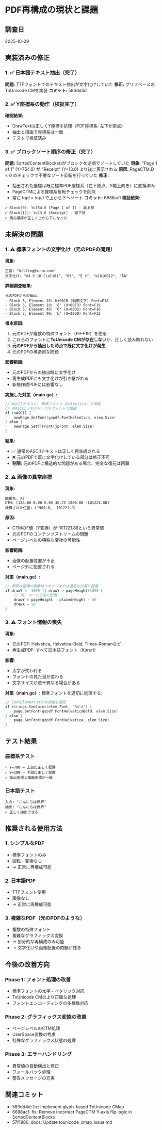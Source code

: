 # PDF再構成の現状と課題

## 調査日
2025-10-29

## 実装済みの修正

### 1. ✅ 日本語テキスト抽出（完了）
**問題:** TTFフォントでのテキスト抽出が文字化けしていた
**修正:** グリフベースのToUnicode CMを実装
**コミット:** 583dd4d

### 2. ✅ Y座標系の動作（検証完了）
**確認結果:**
- DrawTextは正しくY座標を処理（PDF座標系: 左下が原点）
- 抽出と描画で座標系は一致
- テストで検証済み

### 3. ✅ ブロックソート順序の修正（完了）
**問題:** SortedContentBlocks()がブロックを逆順でソートしていた
**現象:** "Page 1 of 1" (Y=754.0) が "Receipt" (Y=13.0) より後に表示される
**原因:** PageCTM.D < 0 のチェックで不要なソート反転を行っていた
**修正:**
- 抽出された座標は既に標準PDF座標系（左下原点、Y軸上向き）に変換済み
- PageCTMによる座標系反転チェックを削除
- 常に topI > topJ で上から下へソート
**コミット:** 6688ac1
**検証結果:**
```
✓ Block[0]: Y=754.0 (Page 1 of 1) - 最上部
✓ Block[11]: Y=13.0 (Receipt) - 最下部
✓ 読み順序が正しく上から下になった
```

## 未解決の問題

### 1. ⚠️ 標準フォントの文字化け（元のPDFの問題）
**現象:**
```
正常: "billing@suno.com"
文字化け: "ó4 9 10 Ciel101", "Òl", "É è", "‰1810012", "ÅÄ"
```

**詳細調査結果:**
```
元のPDFからの抽出:
- Block 3, Element 18: U+001B (制御文字) Font=F18
- Block 3, Element 19: 'ó' (U+00F3) Font=F19
- Block 3, Element 48: 'Ò' (U+00D2) Font=F16
- Block 3, Element 90: '‰' (U+2030) Font=F12
```

**根本原因:**
1. 元のPDFが複数の特殊フォント（F9-F19）を使用
2. これらのフォントに**ToUnicode CMが存在しない**か、正しく読み取れない
3. **元のPDFから抽出した時点で既に文字化けが発生**
4. 元のPDFの構造的な問題

**影響範囲:**
- 元のPDFからの抽出時に文字化け
- 再生成PDFにも文字化けが引き継がれる
- 新規作成PDFには影響なし

**実施した対策（main.go）:**
```go
// ASCIIテキスト: 標準フォント（Helvetica）で描画
// 非ASCIIテキスト: TTFフォントで描画
if isASCII {
    newPage.SetFont(gopdf.FontHelvetica, elem.Size)
} else {
    newPage.SetTTFFont(jpFont, elem.Size)
}
```

**結果:**
- ✅ 通常のASCIIテキストは正しく再生成される
- ❌ 元のPDFで既に文字化けしている部分は修正不可
- **制限:** 元のPDFに構造的な問題がある場合、完全な復元は困難

### 2. ⚠️ 画像の異常座標
**現象:**
```
画像名: X7
CTM: [126.00 0.00 0.00 30.75 1900.00 -101221.88]
計算された位置: (1900.0, -101221.9)
```

**原因:**
- CTMのF値（Y変換）が-101221.88という異常値
- 元のPDFのコンテンツストリームの問題
- ページレベルの特殊な変換の可能性

**影響範囲:**
- 画像の配置位置が不正
- ページ外に配置される

**対策（main.go）:**
```go
// 異常な座標の画像はスキップまたは適当な位置に配置
if drawY < -1000 || drawY > pageHeight+1000 {
    // 例: ページ上部に配置
    drawY = pageHeight - placedHeight - 50
    drawX = 50
}
```

### 3. ⚠️ フォント情報の喪失
**現象:**
- 元のPDF: Helvetica, Helvetica-Bold, Times-Romanなど
- 再生成PDF: すべて日本語フォント（Koruri）

**影響:**
- 太字が失われる
- フォントの見た目が変わる
- 文字サイズが若干異なる場合がある

**対策（main.go）:**
標準フォントを適切に処理する:
```go
// TextElementのFont情報を確認
if strings.Contains(elem.Font, "Bold") {
    page.SetFont(gopdf.FontHelveticaBold, elem.Size)
} else {
    page.SetFont(gopdf.FontHelvetica, elem.Size)
}
```

## テスト結果

### 座標系テスト
```
✓ Y=700 → 上部に正しく配置
✓ Y=100 → 下部に正しく配置
✓ 抽出座標と描画座標が一致
```

### 日本語テスト
```
入力: "こんにちは世界"
抽出: "こんにちは世界"
✓ 正しく抽出できる
```

## 推奨される使用方法

### 1. シンプルなPDF
- 標準フォントのみ
- 回転・変換なし
- → 正常に再構成可能

### 2. 日本語PDF
- TTFフォント使用
- 画像なし
- → 正常に再構成可能

### 3. 複雑なPDF（元のPDFのような）
- 複数の特殊フォント
- 複雑なグラフィックス変換
- → 部分的な再構成のみ可能
- → 文字化けや画像配置の問題が残る

## 今後の改善方向

### Phase 1: フォント処理の改善
- 標準フォントの太字・イタリック対応
- ToUnicode CMのより正確な処理
- フォントエンコーディングの多様性対応

### Phase 2: グラフィックス変換の改善
- ページレベルのCTM処理
- UserSpace変換の考慮
- 特殊なグラフィックス状態の処理

### Phase 3: エラーハンドリング
- 異常値の自動検出と修正
- フォールバック処理
- 警告メッセージの充実

## 関連コミット
- 583dd4d: fix: Implement glyph-based ToUnicode CMap
- 6688ac1: fix: Remove incorrect PageCTM Y-axis flip logic in SortedContentBlocks
- 57f1980: docs: Update tounicode_cmap_issue.md

